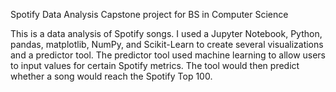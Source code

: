 Spotify Data Analysis
Capstone project for BS in Computer Science

This is a data analysis of Spotify songs. I used a Jupyter Notebook, Python, pandas, matplotlib, NumPy, and Scikit-Learn to create several visualizations and a predictor tool.
The predictor tool used machine learning to allow users to input values for certain Spotify metrics. The tool would then predict whether a song would reach the Spotify Top 100.
